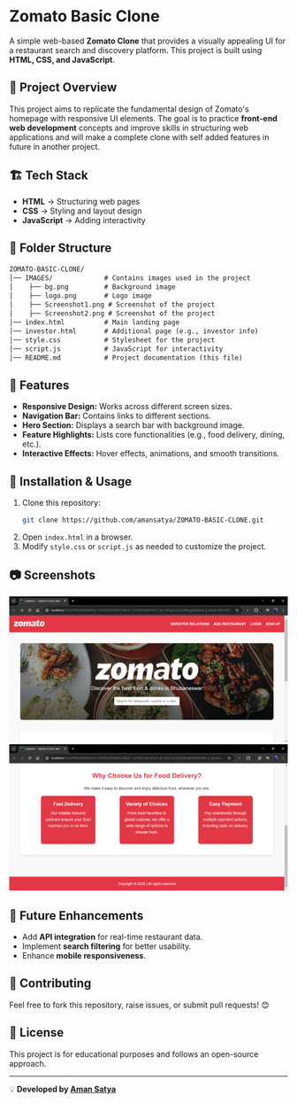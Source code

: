 # Zomato Basic Clone

A simple web-based **Zomato Clone** that provides a visually appealing UI for a restaurant search and discovery platform. This project is built using **HTML, CSS, and JavaScript**.

## 📌 Project Overview
This project aims to replicate the fundamental design of Zomato's homepage with responsive UI elements. 
The goal is to practice **front-end web development** concepts and improve skills in structuring web applications and will make a complete 
clone with self added features in future in another project.

## 🏗️ Tech Stack
- **HTML** → Structuring web pages
- **CSS** → Styling and layout design
- **JavaScript** → Adding interactivity

## 📁 Folder Structure
```
ZOMATO-BASIC-CLONE/
│── IMAGES/             # Contains images used in the project
│    ├── bg.png         # Background image
│    ├── logo.png       # Logo image
│    ├── Screenshot1.png # Screenshot of the project
│    ├── Screenshot2.png # Screenshot of the project
│── index.html          # Main landing page
│── investor.html       # Additional page (e.g., investor info)
│── style.css           # Stylesheet for the project
│── script.js           # JavaScript for interactivity
│── README.md           # Project documentation (this file)
```

## 🌟 Features
- **Responsive Design:** Works across different screen sizes.
- **Navigation Bar:** Contains links to different sections.
- **Hero Section:** Displays a search bar with background image.
- **Feature Highlights:** Lists core functionalities (e.g., food delivery, dining, etc.).
- **Interactive Effects:** Hover effects, animations, and smooth transitions.

## 🚀 Installation & Usage
1. Clone this repository:
   ```sh
   git clone https://github.com/amansatya/ZOMATO-BASIC-CLONE.git
   ```
2. Open `index.html` in a browser.
3. Modify `style.css` or `script.js` as needed to customize the project.

## 📷 Screenshots
![Project Screenshot 1](IMAGES/Screenshot1.png)  
![Project Screenshot 2](IMAGES/Screenshot2.png)

## 🎯 Future Enhancements
- Add **API integration** for real-time restaurant data.
- Implement **search filtering** for better usability.
- Enhance **mobile responsiveness**.

## 🤝 Contributing
Feel free to fork this repository, raise issues, or submit pull requests! 😊

## 📜 License
This project is for educational purposes and follows an open-source approach.

---
💡 **Developed by [Aman Satya](https://github.com/amansatya)**

